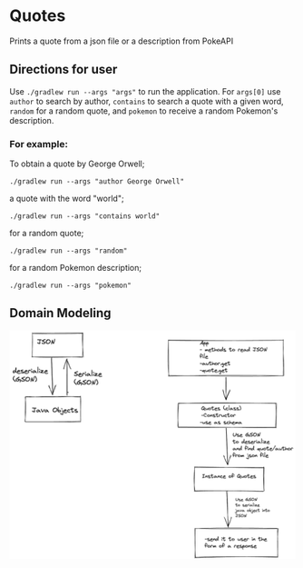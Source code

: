 # Quotes

Prints a quote from a json file or a description from PokeAPI

## Directions for user

Use `./gradlew run --args "args"` to run the application. For `args[0]` use `author` to search by author, `contains` to search a quote with a given word, `random` for a random quote, and `pokemon` to receive a random Pokemon's description.

### For example:

To obtain a quote by George Orwell;

    ./gradlew run --args "author George Orwell"

a quote with the word "world";

    ./gradlew run --args "contains world"

for a random quote;

    ./gradlew run --args "random"

for a random Pokemon description;

    ./gradlew run --args "pokemon"

## Domain Modeling

![Domain Modeling](./domainmodeling.png)
